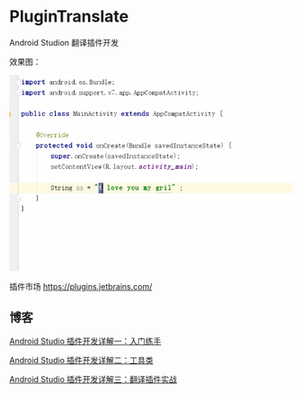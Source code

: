 # PluginTranslate
Android Studion 翻译插件开发

效果图：

![这里写图片描述](gif/gif.gif)

插件市场 https://plugins.jetbrains.com/

## 博客

[Android Studio 插件开发详解一：入门练手](http://blog.csdn.net/zhaoyanjun6/article/details/78112003)

[Android Studio 插件开发详解二：工具类](http://blog.csdn.net/zhaoyanjun6/article/details/78112856)

[Android Studio 插件开发详解三：翻译插件实战](http://blog.csdn.net/zhaoyanjun6/article/details/78113868)